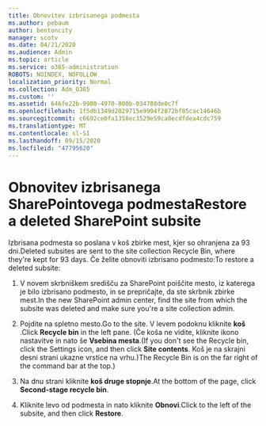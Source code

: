 ```yaml
---
title: Obnovitev izbrisanega podmesta
ms.author: pebaum
author: bentoncity
manager: scotv
ms.date: 04/21/2020
ms.audience: Admin
ms.topic: article
ms.service: o365-administration
ROBOTS: NOINDEX, NOFOLLOW
localization_priority: Normal
ms.collection: Adm_O365
ms.custom: ''
ms.assetid: 646fe22b-9980-4970-800b-034788de0c7f
ms.openlocfilehash: 1f5db1349d2029715e9994f2872bf85cac14646b
ms.sourcegitcommit: c6692ce0fa1358ec3529e59ca0ecdfdea4cdc759
ms.translationtype: MT
ms.contentlocale: sl-SI
ms.lasthandoff: 09/15/2020
ms.locfileid: "47795620"
---
```

# <a name="restore-a-deleted-sharepoint-subsite"></a><span data-ttu-id="ed3de-102">Obnovitev izbrisanega SharePointovega podmesta</span><span class="sxs-lookup"><span data-stu-id="ed3de-102">Restore a deleted SharePoint subsite</span></span>

<span data-ttu-id="ed3de-103">Izbrisana podmesta so poslana v koš zbirke mest, kjer so ohranjena za 93 dni.</span><span class="sxs-lookup"><span data-stu-id="ed3de-103">Deleted subsites are sent to the site collection Recycle Bin, where they're kept for 93 days.</span></span> <span data-ttu-id="ed3de-104">Če želite obnoviti izbrisano podmesto:</span><span class="sxs-lookup"><span data-stu-id="ed3de-104">To restore a deleted subsite:</span></span>
  
1. <span data-ttu-id="ed3de-105">V novem skrbniškem središču za SharePoint poiščite mesto, iz katerega je bilo izbrisano podmesto, in se prepričajte, da ste skrbnik zbirke mest.</span><span class="sxs-lookup"><span data-stu-id="ed3de-105">In the new SharePoint admin center, find the site from which the subsite was deleted and make sure you're a site collection admin.</span></span> 
    
2. <span data-ttu-id="ed3de-106">Pojdite na spletno mesto.</span><span class="sxs-lookup"><span data-stu-id="ed3de-106">Go to the site.</span></span> <span data-ttu-id="ed3de-107">V levem podoknu kliknite **koš** .</span><span class="sxs-lookup"><span data-stu-id="ed3de-107">Click **Recycle bin** in the left pane.</span></span> <span data-ttu-id="ed3de-108">(Če koša ne vidite, kliknite ikono nastavitve in nato še **Vsebina mesta**.</span><span class="sxs-lookup"><span data-stu-id="ed3de-108">(If you don't see the Recycle bin, click the Settings icon, and then click **Site contents**.</span></span> <span data-ttu-id="ed3de-109">Koš je na skrajni desni strani ukazne vrstice na vrhu.)</span><span class="sxs-lookup"><span data-stu-id="ed3de-109">The Recycle Bin is on the far right of the command bar at the top.)</span></span>
    
3. <span data-ttu-id="ed3de-110">Na dnu strani kliknite **koš druge stopnje**.</span><span class="sxs-lookup"><span data-stu-id="ed3de-110">At the bottom of the page, click **Second-stage recycle bin**.</span></span>
    
4. <span data-ttu-id="ed3de-111">Kliknite levo od podmesta in nato kliknite **Obnovi**.</span><span class="sxs-lookup"><span data-stu-id="ed3de-111">Click to the left of the subsite, and then click **Restore**.</span></span>
    

